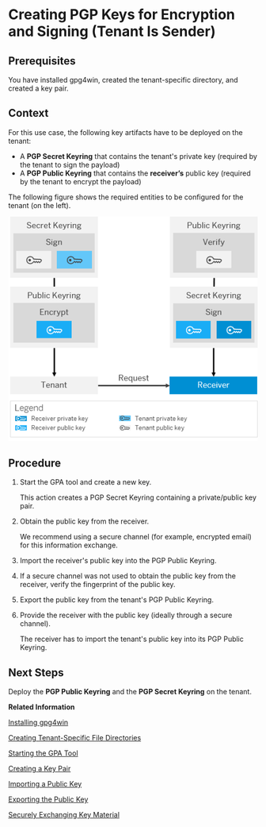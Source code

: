 <!-- loioa05a142ac12b4a4fbca5b62a32f967fd -->

# Creating PGP Keys for Encryption and Signing \(Tenant Is Sender\)



## Prerequisites

You have installed gpg4win, created the tenant-specific directory, and created a key pair.



## Context

For this use case, the following key artifacts have to be deployed on the tenant:

-   A **PGP Secret Keyring** that contains the tenant's private key \(required by the tenant to sign the payload\)
-   A **PGP Public Keyring** that contains the **receiver’s** public key \(required by the tenant to encrypt the payload\)

The following figure shows the required entities to be configured for the tenant \(on the left\).

![](images/PGP_Outbound_Encrypt_and_Sign_65006fa.png)



## Procedure

1.  Start the GPA tool and create a new key.

    This action creates a PGP Secret Keyring containing a private/public key pair.

2.  Obtain the public key from the receiver.

    We recommend using a secure channel \(for example, encrypted email\) for this information exchange.

3.  Import the receiver's public key into the PGP Public Keyring.

4.  If a secure channel was not used to obtain the public key from the receiver, verify the fingerprint of the public key.

5.  Export the public key from the tenant's PGP Public Keyring.

6.  Provide the receiver with the public key \(ideally through a secure channel\).

    The receiver has to import the tenant's public key into its PGP Public Keyring.




## Next Steps

Deploy the **PGP Public Keyring** and the **PGP Secret Keyring** on the tenant.

**Related Information**  


[Installing gpg4win](installing-gpg4win-b55c025.md "We recommend that you use gpg4win to create OpenPGP key material.")

[Creating Tenant-Specific File Directories](creating-tenant-specific-file-directories-8cd3232.md "A PGP Secret Keyring and a PGP Public Keyring have to be maintained for each tenant that uses OpenPGP. The GPA tool cannot maintain several PGP Secret or Public Keyrings at the same time. Therefore, you have to create a separate directory for each tenant, where you have to configure GPA and the launching of GPA separately (otherwise, keys from different tenants will be stored in the same keyring).")

[Starting the GPA Tool](starting-the-gpa-tool-a3e8e13.md "Start the GPA tool to manage keys.")

[Creating a Key Pair](creating-a-key-pair-bb416c5.md "")

[Importing a Public Key](importing-a-public-key-651b1c5.md "You can import public keys provided by your communication partner.")

[Exporting the Public Key](exporting-the-public-key-2b39fe1.md "Export a public key in order to make it available for your communication partner (sender or receiver).")

[Securely Exchanging Key Material](securely-exchanging-key-material-908d93e.md "In many cases, communication partners need to exchange public keys in order to establish a secure connection.")

